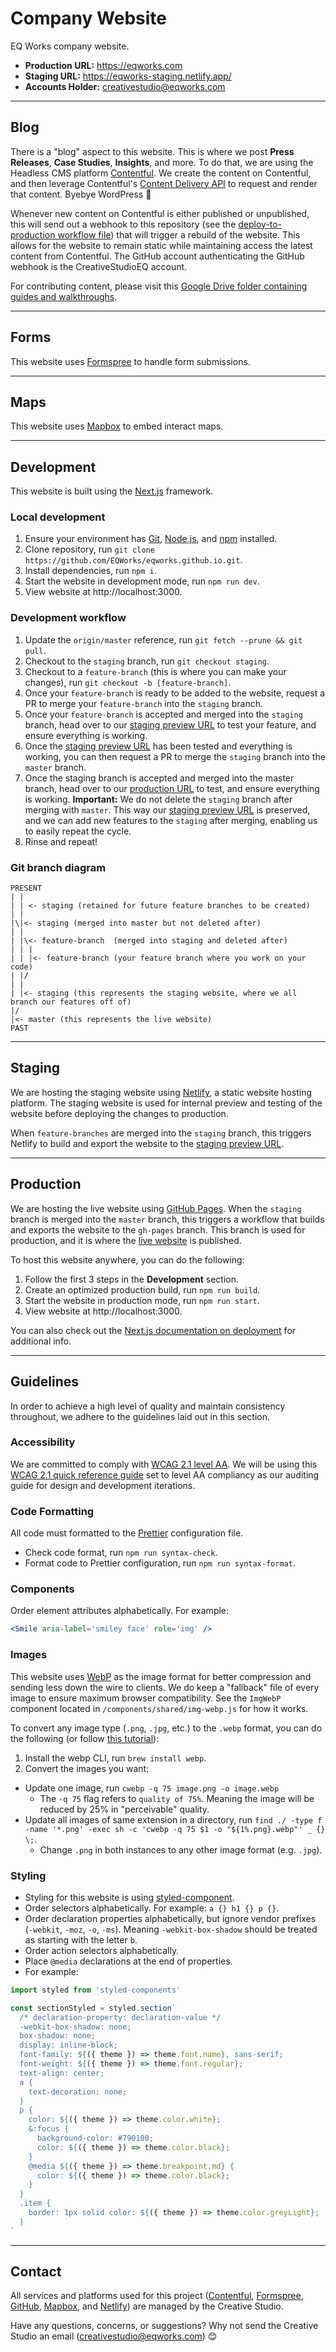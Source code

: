 # Company Website

EQ Works company website.

- **Production URL:** https://eqworks.com
- **Staging URL:** https://eqworks-staging.netlify.app/
- **Accounts Holder:** creativestudio@eqworks.com

---

## Blog

There is a "blog" aspect to this website. This is where we post **Press Releases**, **Case Studies**, **Insights**, and more. To do that, we are using the Headless CMS platform [Contentful](https://www.contentful.com/). We create the content on Contentful, and then leverage Contentful's [Content Delivery API](https://www.contentful.com/developers/docs/references/content-delivery-api/) to request and render that content. Byebye WordPress 👋

Whenever new content on Contentful is either published or unpublished, this will send out a webhook to this repository (see the [deploy-to-production workflow file](https://github.com/EQWorks/eqworks.github.io/blob/master/.github/workflows/deploy-to-production.yml)) that will trigger a rebuild of the website. This allows for the website to remain static while maintaining access the latest content from Contentful. The GitHub account authenticating the GitHub webhook is the CreativeStudioEQ account.

For contributing content, please visit this [Google Drive folder containing guides and walkthroughs](https://drive.google.com/drive/folders/1IVVPuNTpHZMi1OjolZkVtkQiJ1bQPKgw?usp=sharing).

---

## Forms

This website uses [Formspree](https://formspree.io/) to handle form submissions.

---

## Maps

This website uses [Mapbox](https://www.mapbox.com/) to embed interact maps.

---

## Development

This website is built using the [Next.js](https://nextjs.org/) framework.

### Local development

1. Ensure your environment has [Git](https://git-scm.com/), [Node.js](https://nodejs.org/en/), and [npm](https://www.npmjs.com/) installed.
2. Clone repository, run `git clone https://github.com/EQWorks/eqworks.github.io.git`.
3. Install dependencies, run `npm i`.
4. Start the website in development mode, run `npm run dev`.
5. View website at http://localhost:3000.

### Development workflow

1. Update the `origin/master` reference, run `git fetch --prune && git pull`.
2. Checkout to the `staging` branch, run `git checkout staging`.
3. Checkout to a `feature-branch` (this is where you can make your changes), run `git checkout -b [feature-branch]`.
4. Once your `feature-branch` is ready to be added to the website, request a PR to merge your `feature-branch` into the `staging` branch.
5. Once your `feature-branch` is accepted and merged into the `staging` branch, head over to our [staging preview URL](https://eqworks-staging.netlify.app/) to test your feature, and ensure everything is working.
6. Once the [staging preview URL](https://eqworks-staging.netlify.app/) has been tested and everything is working, you can then request a PR to merge the `staging` branch into the `master` branch.
7. Once the staging branch is accepted and merged into the master branch, head over to our [production URL](https://eqworks.com) to test, and ensure everything is working. **Important:** We do not delete the `staging` branch after merging with `master`. This way our [staging preview URL](https://eqworks-staging.netlify.app/) is preserved, and we can add new features to the `staging` after merging, enabling us to easily repeat the cycle.
8. Rinse and repeat!

### Git branch diagram

```
PRESENT
| |
| | <- staging (retained for future feature branches to be created)
| |
|\|<- staging (merged into master but not deleted after)
| |
| |\<- feature-branch  (merged into staging and deleted after)
| | |
| | |<- feature-branch (your feature branch where you work on your code)
| |/
| |
| |<- staging (this represents the staging website, where we all branch our features off of)
|/
|<- master (this represents the live website)
PAST
```

---

## Staging

We are hosting the staging website using [Netlify](https://www.netlify.com/), a static website hosting platform. The staging website is used for internal preview and testing of the website before deploying the changes to production.

When `feature-branches` are merged into the `staging` branch, this triggers Netlify to build and export the website to the [staging preview URL](https://eqworks-staging.netlify.app/).

---

## Production

We are hosting the live website using [GitHub Pages](https://pages.github.com/). When the `staging` branch is merged into the `master` branch, this triggers a workflow that builds and exports the website to the `gh-pages` branch. This branch is used for production, and it is where the [live website](https://eqworks.com) is published.

To host this website anywhere, you can do the following:

1. Follow the first 3 steps in the **Development** section.
2. Create an optimized production build, run `npm run build`.
3. Start the website in production mode, run `npm run start`.
4. View website at http://localhost:3000.

You can also check out the [Next.js documentation on deployment](https://nextjs.org/docs/deployment) for additional info.

---

## Guidelines

In order to achieve a high level of quality and maintain consistency throughout, we adhere to the guidelines laid out in this section.

### Accessibility

We are committed to comply with [WCAG 2.1 level AA](https://www.w3.org/TR/WCAG21/). We will be using this [WCAG 2.1 quick reference guide](https://www.w3.org/WAI/WCAG21/quickref/?currentsidebar=%23col_customize&showtechniques=126%2C127%2C128%2C129%2C136%2C144%2C145%2C146%2C147%2C148%2C149%2C1410%2C1411%2C1412%2C1413%2C211%2C212%2C214%2C221%2C222%2C223%2C224%2C225%2C226%2C231%2C232%2C233%2C241%2C242%2C243%2C244%2C245%2C246%2C247%2C248%2C249%2C2410%2C251%2C252%2C253%2C254%2C255%2C256%2C311%2C312%2C313%2C314%2C315%2C316%2C321%2C322%2C323%2C324%2C325%2C331%2C332%2C333%2C334%2C335%2C411%2C412%2C413&levels=aaa#top) set to level AA compliancy as our auditing guide for design and development iterations.

### Code Formatting

All code must formatted to the [Prettier](https://prettier.io/) configuration file.

- Check code format, run `npm run syntax-check`.
- Format code to Prettier configuration, run `npm run syntax-format`.

### Components

Order element attributes alphabetically. For example:

```jsx
<Smile aria-label='smiley face' role='img' />
```

### Images

This website uses [WebP](https://developers.google.com/speed/webp) as the image format for better compression and sending less down the wire to clients. We do keep a "fallback" file of every image to ensure maximum browser compatibility. See the `ImgWebP` component located in `/components/shared/img-webp.js` for how it works.

To convert any image type (`.png`, `.jpg`, etc.) to the `.webp` format, you can do the following (or follow [this tutorial](https://www.smashingmagazine.com/2018/07/converting-images-to-webp/#:~:text=To%20export%20an%20image%20to,WEBP%E2%80%9D%20in%20the%20format%20dropdown.&text=After%20you%20make%20your%20selection,image%20to%20be%20exported%20to)):

1. Install the webp CLI, run `brew install webp`.
2. Convert the images you want:

- Update one image, run `cwebp -q 75 image.png -o image.webp`
  - The `-q 75` flag refers to `quality of 75%`. Meaning the image will be reduced by 25% in "perceivable" quality.
- Update all images of same extension in a directory, run `find ./ -type f -name '*.png' -exec sh -c 'cwebp -q 75 $1 -o "${1%.png}.webp"' _ {} \;`.
  - Change `.png` in both instances to any other image format (e.g. `.jpg`).

### Styling

- Styling for this website is using [styled-component](https://styled-components.com/).
- Order selectors alphabetically. For example: `a {} h1 {} p {}`.
- Order declaration properties alphabetically, but ignore vendor prefixes (`-webkit`, `-moz`, `-o`, `-ms`). Meaning `-webkit-box-shadow` should be treated as starting with the letter `b`.
- Order action selectors alphabetically.
- Place `@media` declarations at the end of properties.
- For example:

```jsx
import styled from 'styled-components'

const sectionStyled = styled.section`
  /* declaration-property: declaration-value */
  -webkit-box-shadow: none;
  box-shadow: none;
  display: inline-block;
  font-family: ${({ theme }) => theme.font.name}, sans-serif;
  font-weight: ${({ theme }) => theme.font.regular};
  text-align: center;
  a {
    text-decoration: none;
  }
  p {
    color: ${({ theme }) => theme.color.white};
    &:focus {
      background-color: #790100;
      color: ${({ theme }) => theme.color.black};
    }
    @media ${({ theme }) => theme.breakpoint.md} {
      color: ${({ theme }) => theme.color.black};
    }
  }
  .item {
    border: 1px solid color: ${({ theme }) => theme.color.greyLight};
  }
`
```

---

## Contact

All services and platforms used for this project ([Contentful](https://www.contentful.com/), [Formspree](https://formspree.io/), [GitHub](https://github.com/CreativeStudioEQ), [Mapbox](https://www.mapbox.com/), and [Netlify](https://www.netlify.com/)) are managed by the Creative Studio.

Have any questions, concerns, or suggestions? Why not send the Creative Studio an email ([creativestudio@eqworks.com](mailto:creativestudio@eqworks.com)) 😊
